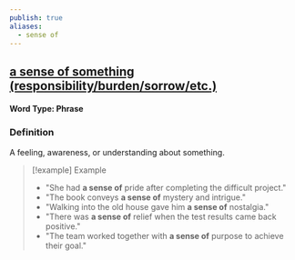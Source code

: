 ```yaml
---
publish: true
aliases:
  - sense of
---
```


## [a sense of something (responsibility/burden/sorrow/etc.)](https://dictionary.cambridge.org/dictionary/english/a-sense-of-something-(responsibility/burden/sorrow/etc.))
#### Word Type: Phrase

### Definition
A feeling, awareness, or understanding about something.

> [!example] Example
> 
> - "She had **a sense of** pride after completing the difficult project."
> - "The book conveys **a sense of** mystery and intrigue."
> - "Walking into the old house gave him **a sense of** nostalgia."
> - "There was **a sense of** relief when the test results came back positive."
> - "The team worked together with **a sense of** purpose to achieve their goal."